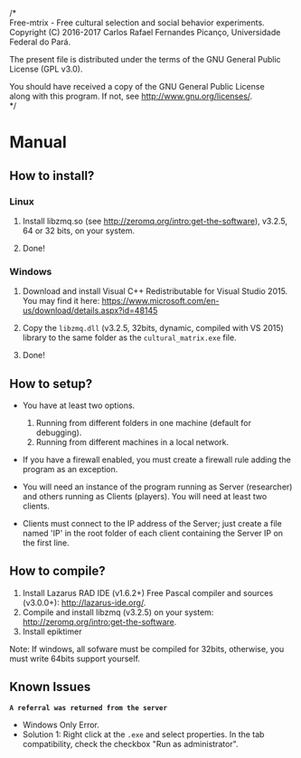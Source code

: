 /*   
  Free-mtrix - Free cultural selection and social behavior experiments.   
  Copyright (C) 2016-2017 Carlos Rafael Fernandes Picanço, Universidade Federal do Pará.   

  The present file is distributed under the terms of the GNU General Public License (GPL v3.0).

  You should have received a copy of the GNU General Public License   
  along with this program. If not, see <http://www.gnu.org/licenses/>.   
*/

# Manual

## How to install?

### Linux

   1. Install libzmq.so (see http://zeromq.org/intro:get-the-software), v3.2.5, 64 or 32 bits, on your system.

   2. Done!

### Windows

   1. Download and install Visual C++ Redistributable for Visual Studio 2015. You may find it here: https://www.microsoft.com/en-us/download/details.aspx?id=48145

   2. Copy the `libzmq.dll` (v3.2.5, 32bits, dynamic, compiled with VS 2015) library to the same folder as the `cultural_matrix.exe` file. 

   3. Done!

## How to setup?

   - You have at least two options.
      1. Running from different folders in one machine (default for debugging).
      2. Running from different machines in a local network.

   - If you have a firewall enabled, you must create a firewall rule adding the program as an exception.

   - You will need an instance of the program running as Server (researcher) and others running as Clients (players). You will need at least two clients.

   - Clients must connect to the IP address of the Server; just create a file named 'IP' in the root folder of each client containing the Server IP on the first line.

## How to compile?

   1. Install Lazarus RAD IDE (v1.6.2+) Free Pascal compiler and sources (v3.0.0+): http://lazarus-ide.org/.
   2. Compile and install libzmq (v3.2.5) on your system: http://zeromq.org/intro:get-the-software.
   3. Install epiktimer 

   Note: If windows, all sofware must be compiled for 32bits, otherwise, you must write 64bits support yourself.

## Known Issues

**`A referral was returned from the server`**

   - Windows Only Error.
   - Solution 1: Right click at the `.exe` and select properties. In the tab compatibility, check the checkbox "Run as administrator".